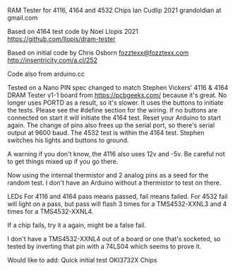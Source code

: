 RAM Tester for 4116, 4164 and 4532 Chips
Ian Cudlip 2021 grandoldian at gmail.com
 
Based on 4164 test code by Noel Llopis 2021
https://github.com/llopis/dram-tester

Based on initial code by Chris Osborn <fozztexx@fozztexx.com>
http://insentricity.com/a.cl/252
 
Code also from arduino.cc

Tested on a Nano
PIN spec changed to match Stephen Vickers' 4116 & 4164 DRAM Tester v1-1 board from https://pcbgeeks.com/ 
because it's great.
No longer uses PORTD as a result, so it's slower. It uses the buttons to initiate the tests.
Please see the #define section for the wiring.
If no buttons are connected on start it will initiate the 4164 test. Reset your Arduino to start again.
The change of pins also frees up the serial port, so there's serial output at 9600 baud.
The 4532 test is within the 4164 test.
Stephen switches his lights and buttons to ground.

A warning if you don't know, the 4116 also uses 12v and -5v. Be careful not to get things mixed up 
if you go there.

Now using the internal thermistor and 2 analog pins as a seed for the random test. 
I don't have an Arduino without a thermistor to test on there.

LEDs
For 4116 and 4164 pass means passed, fail means failed. 
For 4532 fail will light on a pass, but pass will flash 3 times for a TMS4532-XXNL3 and 4 times for 
a TMS4532-XXNL4.
 
If a chip fails, try it a again, might be a false fail.

I don't have a TMS4532-XXNL4 out of a board or one that's socketed, so tested by inverting that pin 
with a 74LS04 which seems to prove it.

Would like to add:
  Quick initial test
  OKI3732X Chips
